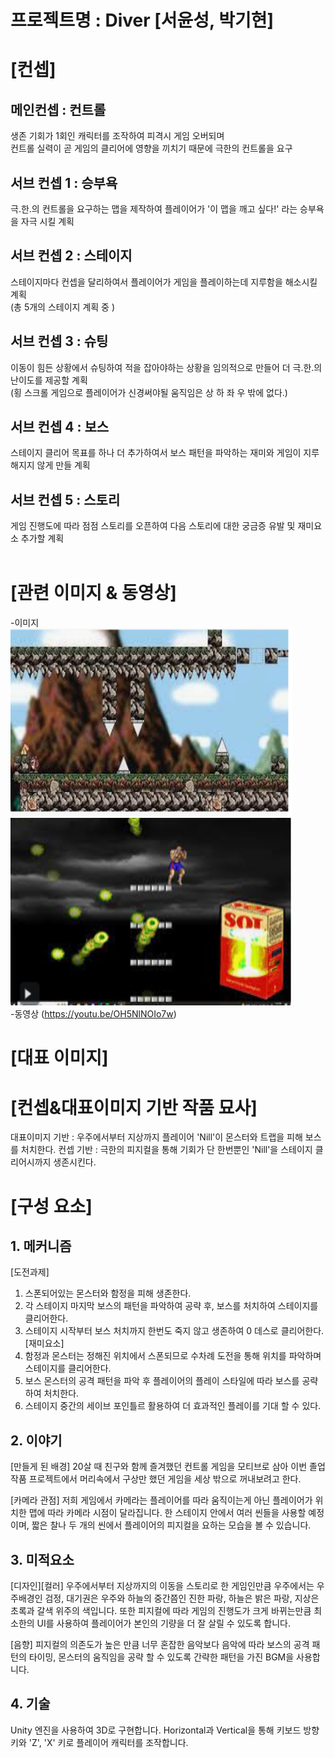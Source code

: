 프로젝트명 : Diver [서윤성, 박기현]
==================
# [컨셉]

## 메인컨셉 : 컨트롤
생존 기회가 1회인 캐릭터를 조작하여 피격시 게임 오버되며  
컨트롤 실력이 곧 게임의 클리어에 영향을 끼치기 때문에 극한의 컨트롤을 요구
## 서브 컨셉 1 : 승부욕
극.한.의 컨트롤을 요구하는 맵을 제작하여 플레이어가 '이 맵을 깨고 싶다!' 라는  승부욕을 자극 시킬 계획
## 서브 컨셉 2 : 스테이지
스테이지마다 컨셉을 달리하여서 플레이어가 게임을 플레이하는데 지루함을 해소시킬 계획  
(총 5개의 스테이지 계획 중 )
## 서브 컨셉 3 : 슈팅
이동이 힘든 상황에서 슈팅하여 적을 잡아야하는 상황을 임의적으로 만들어 더 극.한.의 난이도를 제공할 계획  
(횡 스크롤 게임으로 플레이어가 신경써야될 움직임은 상 하 좌 우 밖에 없다.)
## 서브 컨셉 4 : 보스
스테이지 클리어 목표를 하나 더 추가하여서 보스 패턴을 파악하는 재미와 게임이 지루해지지 않게 만들 계획  
## 서브 컨셉 5 : 스토리
게임 진행도에 따라 점점 스토리를 오픈하여 다음 스토리에 대한 궁금증 유발 및 재미요소 추가할 계획
<br><br>
# [관련 이미지 & 동영상]  
-이미지  
<img src="./img/image1.jpg" width="450px" height="300px"> 
<img src="./img/image2.jpg" width="450px" height="300px">  
-동영상
(https://youtu.be/OH5NlNOIo7w)
# [대표 이미지]

# [컨셉&대표이미지 기반 작품 묘사]
대표이미지 기반 : 우주에서부터 지상까지 플레이어 'Nill'이 몬스터와 트랩을 피해 보스를 처치한다.
컨셉 기반 : 극한의 피지컬을 통해 기회가 단 한번뿐인 'Nill'을 스테이지 클리어시까지 생존시킨다.
# [구성 요소]
## 1. 메커니즘
[도전과제]
  1. 스폰되어있는 몬스터와 함정을 피해 생존한다.
  2. 각 스테이지 마지막 보스의 패턴을 파악하여 공략 후, 보스를 처치하여 스테이지를 클리어한다.
  3. 스테이지 시작부터 보스 처치까지 한번도 죽지 않고 생존하여 0 데스로 클리어한다.
[재미요소]
  1. 함정과 몬스터는 정해진 위치에서 스폰되므로 수차례 도전을 통해 위치를 파악하며 스테이지를 클리어한다.
  2. 보스 몬스터의 공격 패턴을 파악 후 플레이어의 플레이 스타일에 따라 보스를 공략하여 처치한다.
  3. 스테이지 중간의 세이브 포인틀르 활용하여 더 효과적인 플레이를 기대 할 수 있다.
## 2. 이야기
[만들게 된 배경]
  20살 때 친구와 함께 즐겨했던 컨트롤 게임을 모티브로 삼아 이번 졸업작품 프로젝트에서 머리속에서 구상만 했던 게임을 세상 밖으로 꺼내보려고 한다.

[카메라 관점]
  저희 게임에서 카메라는 플레이어를 따라 움직이는게 아닌 플레이어가 위치한 맵에 따라 카메라 시점이 달라집니다. 한 스테이지 안에서 여러 씬들을 사용할 예정이며, 짧은 찰나 두 개의 씬에서 플레이어의 피지컬을 요하는 모습을 볼 수 있습니다.
## 3. 미적요소
[디자인][컬러] 
  우주에서부터 지상까지의 이동을 스토리로 한 게임인만큼 우주에서는 우주배경인 검정, 대기권은 우주와 하늘의 중간쯤인 진한 파랑, 하늘은 밝은 파랑, 지상은 초록과 갈색 위주의 색입니다. 또한 피지컬에 따라 게임의 진행도가 크게 바뀌는만큼 최소한의 UI를 사용하여 플레이어가 본인의 기량을 더 잘 살릴 수 있도록 합니다.

[음향]
  피지컬의 의존도가 높은 만큼 너무 혼잡한 음악보다 음악에 따라 보스의 공격 패턴의 타이밍, 몬스터의 움직임을 공략 할 수 있도록 간략한 패턴을 가진 BGM을 사용합니다.
## 4. 기술
Unity 엔진을 사용하여 3D로 구현합니다.
Horizontal과 Vertical을 통해 키보드 방향키와 'Z', 'X' 키로 플레이어 캐릭터를 조작합니다.
